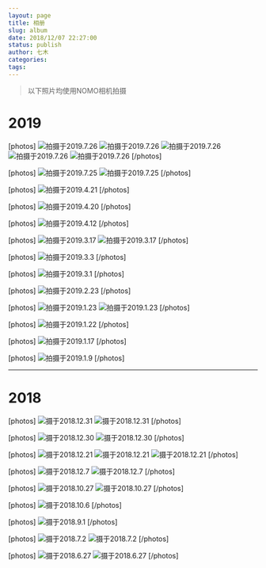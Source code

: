 ```yaml
---
layout: page
title: 相册
slug: album
date: 2018/12/07 22:27:00
status: publish
author: 七木
categories: 
tags: 
---
```



> 以下照片均使用NOMO相机拍摄

2019
====
[photos]
![拍摄于2019.7.26](./images/1564214887.jpg)
![拍摄于2019.7.26](./images/1564214937.jpg)
![拍摄于2019.7.26](./images/1564214942.jpg)
![拍摄于2019.7.26](./images/1564214960.jpg)
![拍摄于2019.7.26](./images/1564214850.jpg)
[/photos]

[photos]
![拍摄于2019.7.25](./images/1564214722.jpg)
![拍摄于2019.7.25](./images/1564214704.jpg)
[/photos]

[photos]
![拍摄于2019.4.21](./images/1556085049.jpg)
[/photos]

[photos]
![拍摄于2019.4.20](./images/1556085010.jpg)
[/photos]

[photos]
![拍摄于2019.4.12](./images/1556084969.jpg)
[/photos]

[photos]
![拍摄于2019.3.17](./images/1552821981.jpg)
![拍摄于2019.3.17](./images/1552827821.jpg)
[/photos]

[photos]
![拍摄于2019.3.3](./images/1551629234.jpg)
[/photos]

[photos]
![拍摄于2019.3.1](./images/1551628629.jpg)
[/photos]


[photos]
![拍摄于2019.2.23](./images/1551628446.jpg)
[/photos]

[photos]
![拍摄于2019.1.23](./images/1548342776.png)
![拍摄于2019.1.23](./images/1548343005.png)
[/photos]

[photos]
![拍摄于2019.1.22](./images/1551629150.jpg)
[/photos]

[photos]
![拍摄于2019.1.17](./images/1548342333.png)
[/photos]

[photos]
![拍摄于2019.1.9](./images/1548341950.png)
[/photos]


----------


2018
====

[photos]
![摄于2018.12.31](./images/1546405930.jpg)
![摄于2018.12.31](./images/1546405988.jpg)
[/photos]

[photos]
![摄于2018.12.30](./images/1546405826.jpg)
![摄于2018.12.30](./images/1546405832.jpg)
[/photos]

[photos]
![摄于2018.12.21](./images/1545401315.jpg)
![摄于2018.12.21](./images/1545401212.jpg)
![摄于2018.12.21](./images/1545401310.jpg)
[/photos]

[photos]
![摄于2018.12.7](./images/1544192981.jpg)
![摄于2018.12.7](./images/1544193006.jpg)
[/photos]

[photos]
![摄于2018.10.27](./images/1544102130.jpg)
![摄于2018.10.27](./images/1544102136.jpg)
[/photos]

[photos]
![摄于2018.10.6](./images/1544101919.jpg)
[/photos]

[photos]
![摄于2018.9.1](./images/1544101501.jpg)
[/photos]

[photos]
![摄于2018.7.2](./images/1544022877.jpg)
![摄于2018.7.2](./images/1544022924.jpg)
[/photos]

[photos]
![摄于2018.6.27](./images/1544101010.jpg)
![摄于2018.6.27](./images/1544101086.jpg)
[/photos]
